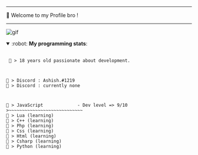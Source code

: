 ---  
:wave: Welcome to my Profile bro !

-----  
![gif](https://cdn.discordapp.com/attachments/754377082297123209/808097928933015552/tenor.gif)

<details open> 
 <summary>:robot: <b>My programming stats</b>: </summary>
<br>

<!--START_SECTION:waka-->
```diff
 💬 > 18 years old passionate about development.
```
#
```
🤝 > Discord : Ashish.#1219
📌 > Discord : currently none
```
#
```
🌟 > JavaScript             - Dev level => 9/10
>~~~~~~~~~~~~~~~~~~~~~~~~~~~~
🔸 > Lua (learning)
🔸 > C++ (learning)
🔸 > Php (learning)
🔸 > Css (learning)
🔸 > Html (learning)
🔸 > Csharp (learning)
🔸 > Python (learning)
```
